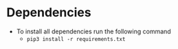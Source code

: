 # Dependencies

* To install all dependencies run the following command
	* `pip3 install -r requirements.txt`
